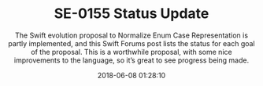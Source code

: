 ---
title: "SE-0155 Status Update"
subtitle: "The Swift evolution proposal to Normalize Enum Case Representation is partly implemented, and this Swift Forums post lists the status for each goal of the proposal. This is a worthwhile proposal, with some nice improvements to the language, so it’s great to see progress being made."
tags: ["evolution","enum"]
link: "https://forums.swift.org/t/se-0155-status-update/13154"
date: "2018-06-08 01:28:10"
---